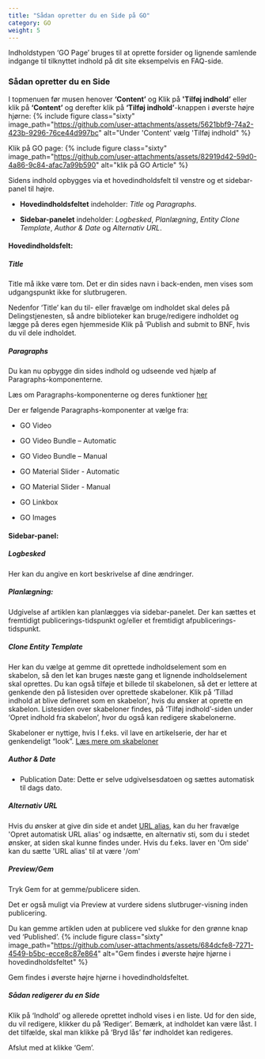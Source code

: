 ```yaml
---
title: "Sådan opretter du en Side på GO"
category: GO
weight: 5
---
```

Indholdstypen ‘GO Page’ bruges til at oprette forsider og lignende samlende indgange til tilknyttet indhold på dit site eksempelvis en FAQ-side.

### Sådan opretter du en Side 
I topmenuen før musen henover **‘Content’** og Klik på **'Tilføj indhold’** eller klik på **‘Content’** og derefter klik på **‘Tilføj indhold’**-knappen i øverste højre hjørne:
{% include figure class="sixty" image_path="https://github.com/user-attachments/assets/5621bbf9-74a2-423b-9296-76ce44d997bc" alt="Under 'Content' vælg 'Tilføj indhold" %}

Klik på GO page: 
{% include figure class="sixty" image_path="https://github.com/user-attachments/assets/82919d42-59d0-4a86-9c84-afac7a99b590" alt="klik på GO Article" %} 

Sidens indhold opbygges via et hovedindholdsfelt til venstre og et sidebar-panel til højre. 
- **Hovedindholdsfeltet** indeholder: *Title* og *Paragraphs*. 

- **Sidebar-panelet** indeholder: *Logbesked*, *Planlægning*, *Entity Clone Template*, *Author & Date* og *Alternativ URL*. 
 

#### Hovedindholdsfelt: 

##### Title 
Title må ikke være tom. Det er din sides navn i back-enden, men vises som udgangspunkt ikke for slutbrugeren. 

Nedenfor ‘Title’ kan du til- eller fravælge om indholdet skal deles på Delingstjenesten, så andre biblioteker kan bruge/redigere indholdet og lægge på deres egen hjemmeside Klik på ‘Publish and submit to BNF, hvis du vil dele indholdet. 
 

##### Paragraphs 
Du kan nu opbygge din sides indhold og udseende ved hjælp af Paragraphs-komponenterne. 

Læs om Paragraphs-komponenterne og deres funktioner [her](https://www.folkebibliotekernescms.dk/main/go/paragraphs-go/)

Der er følgende Paragraphs-komponenter at vælge fra: 

- GO Video 

- GO Video Bundle – Automatic 

- GO Video Bundle – Manual 

- GO Material Slider - Automatic 

- GO Material Slider - Manual 

- GO Linkbox 

- GO Images 

 

#### Sidebar-panel: 

##### Logbesked 
Her kan du angive en kort beskrivelse af dine ændringer. 
 

##### Planlægning: 
Udgivelse af artiklen kan planlægges via sidebar-panelet. Der kan sættes et fremtidigt publicerings-tidspunkt og/eller et fremtidigt afpublicerings-tidspunkt. 

 

##### Clone Entity Template 
Her kan du vælge at gemme dit oprettede indholdselement som en skabelon, så den let kan bruges næste gang et lignende indholdselement skal oprettes. Du kan også tilføje et billede til skabelonen, så det er lettere at genkende den på listesiden over oprettede skabeloner. Klik på ‘Tillad indhold at blive defineret som en skabelon’, hvis du ønsker at oprette en skabelon. Listesiden over skabeloner findes, på ‘Tilføj indhold’-siden under ‘Opret indhold fra skabelon’, hvor du også kan redigere skabelonerne. 

Skabeloner er nyttige, hvis I f.eks. vil lave en artikelserie, der har et genkendeligt “look”. [Læs mere om skabeloner](https://www.folkebibliotekernescms.dk/main/indhold/skabeloner/) 

  

##### Author & Date
- Publication Date: Dette er selve udgivelsesdatoen og sættes automatisk til dags dato. 


 
##### Alternativ URL 
Hvis du ønsker at give din side et andet [URL alias](https://www.folkebibliotekernescms.dk/main/indhold/urler/#url-omd%C3%B8bning), kan du her fravælge 'Opret automatisk URL alias' og indsætte, en alternativ sti, som du i stedet ønsker, at siden skal kunne findes under. Hvis du f.eks. laver en 'Om side' kan du sætte 'URL alias' til at være '/om'



##### Preview/Gem 
Tryk Gem for at gemme/publicere siden. 

Det er også muligt via Preview at vurdere sidens slutbruger-visning inden publicering. 

Du kan gemme artiklen uden at publicere ved slukke for den grønne knap ved ‘Published’. 
{% include figure class="sixty" image_path="https://github.com/user-attachments/assets/684dcfe8-7271-4549-b5bc-ecce8c87e864" alt="Gem findes i øverste højre hjørne i hovedindholdsfeltet" %}

Gem findes i øverste højre hjørne i hovedindholdsfeltet. 

 

##### Sådan redigerer du en Side 
Klik på ‘Indhold’ og allerede oprettet indhold vises i en liste. Ud for den side, du vil redigere, klikker du på ‘Rediger’. Bemærk, at indholdet kan være låst. I det tilfælde, skal man klikke på ‘Bryd lås’ før indholdet kan redigeres.  

Afslut med at klikke ‘Gem’. 
